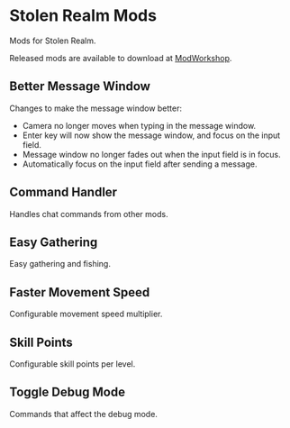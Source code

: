 # Stolen Realm Mods

Mods for Stolen Realm.

Released mods are available to download at [ModWorkshop](https://modworkshop.net/user/124854).

## Better Message Window

Changes to make the message window better:

* Camera no longer moves when typing in the message window.
* Enter key will now show the message window, and focus on the input field.
* Message window no longer fades out when the input field is in focus.
* Automatically focus on the input field after sending a message.

## Command Handler

Handles chat commands from other mods.

## Easy Gathering

Easy gathering and fishing.

## Faster Movement Speed

Configurable movement speed multiplier.

## Skill Points

Configurable skill points per level.

## Toggle Debug Mode

Commands that affect the debug mode.
